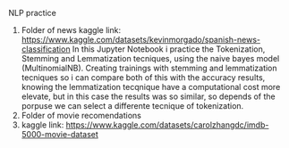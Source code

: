 NLP practice

1. Folder of news
   kaggle link: https://www.kaggle.com/datasets/kevinmorgado/spanish-news-classification
   In this Jupyter Notebook i practice the Tokenization, Stemming and Lemmatization tecniques, using the naive bayes model (MultinomialNB). Creating trainings with stemming and lemmatization tecniques so i can compare both of this with the accuracy results, knowing the lemmatization tecqnique have a computational cost more elevate, but in this case the results was so similar, so depends of the porpuse we can select a differente tecnique of tokenization.
3. Folder of movie recomendations
4. kaggle link: https://www.kaggle.com/datasets/carolzhangdc/imdb-5000-movie-dataset
